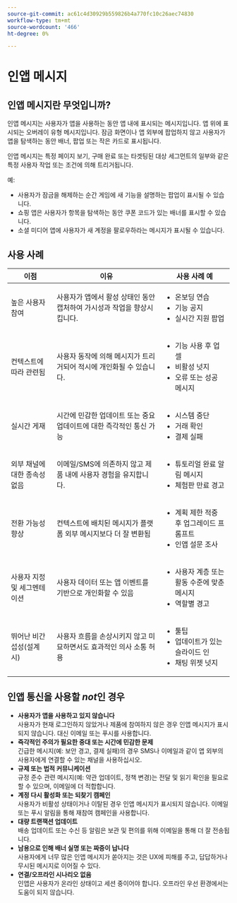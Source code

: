 ```yaml
---
source-git-commit: ac61c4d30929b559826b4a770fc10c26aec74830
workflow-type: tm+mt
source-wordcount: '466'
ht-degree: 0%

---
```

# 인앱 메시지

## 인앱 메시지란 무엇입니까?

인앱 메시지는 사용자가 앱을 사용하는 동안 앱 내에 표시되는 메시지입니다. 앱 위에 표시되는 오버레이 유형 메시지입니다. 잠금 화면이나 앱 외부에 팝업하지 않고 사용자가 앱을 탐색하는 동안 배너, 팝업 또는 작은 카드로 표시됩니다.

인앱 메시지는 특정 페이지 보기, 구매 완료 또는 타겟팅된 대상 세그먼트의 일부와 같은 특정 사용자 작업 또는 조건에 의해 트리거됩니다.


예:

* 사용자가 잠금을 해제하는 순간 게임에 새 기능을 설명하는 팝업이 표시될 수 있습니다.
* 쇼핑 앱은 사용자가 항목을 탐색하는 동안 쿠폰 코드가 있는 배너를 표시할 수 있습니다.
* 소셜 미디어 앱에 사용자가 새 계정을 팔로우하라는 메시지가 표시될 수 있습니다.

## 사용 사례

| **이점** | **이유** | **사용 사례 예** |
|----------------------------------|------------------------------------------------------------------------|----------------------------------------------------------------------------------------|
| 높은 사용자 참여 | 사용자가 앱에서 활성 상태인 동안 캡처하여 가시성과 작업을 향상시킵니다. | <ul><li>온보딩 연습</li><li>기능 공지</li><li>실시간 지원 팝업</li></ul> |
| 컨텍스트에 따라 관련됨 | 사용자 동작에 의해 메시지가 트리거되어 적시에 개인화될 수 있습니다. | <ul><li> 기능 사용 후 업셀</li><li> 비활성 넛지</li><li> 오류 또는 성공 메시지</li></ul> |
| 실시간 게재 | 시간에 민감한 업데이트 또는 중요 업데이트에 대한 즉각적인 통신 가능 | <ul><li> 시스템 중단</li><li>거래 확인</li><li>결제 실패</li></ul> |
| 외부 채널에 대한 종속성 없음 | 이메일/SMS에 의존하지 않고 제품 내에 사용자 경험을 유지합니다. | <ul><li> 튜토리얼 완료 알림 메시지</li><li>체험판 만료 경고</li></ul> |
| 전환 가능성 향상 | 컨텍스트에 배치된 메시지가 플랫폼 외부 메시지보다 더 잘 변환됨 | <ul><li> 계획 제한 적중 후 업그레이드 프롬프트</li><li>인앱 설문 조사</li></ul> |
| 사용자 지정 및 세그멘테이션 | 사용자 데이터 또는 앱 이벤트를 기반으로 개인화할 수 있음 | <ul><li> 사용자 계층 또는 활동 수준에 맞춘 메시지</li><li> 역할별 경고 </li></ul> |
| 뛰어난 비간섭성(설계 시) | 사용자 흐름을 손상시키지 않고 미묘하면서도 효과적인 의사 소통 허용 | <ul><li> 툴팁</li><li>업데이트가 있는 슬라이드 인</li><li>채팅 위젯 넛지</li></ul> |


## 인앱 통신을 사용할 *not*&#x200B;인 경우

* **사용자가 앱을 사용하고 있지 않습니다**\
  사용자가 현재 로그인하지 않았거나 제품에 참여하지 않은 경우 인앱 메시지가 표시되지 않습니다. 대신 이메일 또는 푸시를 사용합니다.
* **즉각적인 주의가 필요한 중대 또는 시간에 민감한 문제**\
  긴급한 메시지(예: 보안 경고, 결제 실패)의 경우 SMS나 이메일과 같이 앱 외부의 사용자에게 연결할 수 있는 채널을 사용하십시오.
* **규제 또는 법적 커뮤니케이션**\
  규정 준수 관련 메시지(예: 약관 업데이트, 정책 변경)는 전달 및 읽기 확인을 필요로 할 수 있으며, 이메일에 더 적합합니다.
* **계정 다시 활성화 또는 되찾기 캠페인**\
  사용자가 비활성 상태이거나 이탈된 경우 인앱 메시지가 표시되지 않습니다. 이메일 또는 푸시 알림을 통해 재참여 캠페인을 사용합니다.
* **대량 트랜잭션 업데이트**\
  배송 업데이트 또는 수신 등 알림은 보관 및 편의를 위해 이메일을 통해 더 잘 전송됩니다.
* **남용으로 인해 배너 실명 또는 짜증이 납니다**\
  사용자에게 너무 많은 인앱 메시지가 쏟아지는 것은 UX에 피해를 주고, 답답하거나 무시된 메시지로 이어질 수 있다.
* **연결/오프라인 시나리오 없음**\
  인앱은 사용자가 온라인 상태이고 세션 중이어야 합니다. 오프라인 우선 환경에서는 도움이 되지 않습니다.

